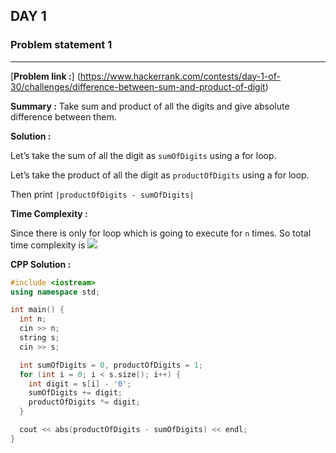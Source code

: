 ## DAY 1

### **Problem statement 1**

---

[**Problem link :**] (https://www.hackerrank.com/contests/day-1-of-30/challenges/difference-between-sum-and-product-of-digit)

**Summary :** Take sum and product of all the digits and give absolute difference between them.

**Solution :**

Let’s take the sum of all the digit as `sumOfDigits` using a for loop.

Let’s take the product of all the digit as `productOfDigits` using a for loop.

Then print `|productOfDigits - sumOfDigits|`

**Time Complexity :**

Since there is only for loop which is going to execute for `n` times. So total time complexity is <img src="https://latex.codecogs.com/gif.latex?\theta(n)" />

**CPP Solution :**

```cpp
#include <iostream>
using namespace std;

int main() {
  int n;
  cin >> n;
  string s;
  cin >> s;

  int sumOfDigits = 0, productOfDigits = 1;
  for (int i = 0; i < s.size(); i++) {
    int digit = s[i] - '0';
    sumOfDigits += digit;
    productOfDigits *= digit;
  }

  cout << abs(productOfDigits - sumOfDigits) << endl;
}
```
